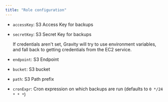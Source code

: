 ```yaml
---
title: "Role configuration"
---
```


- `accessKey`: S3 Access Key for backups
- `secretKey`: S3 Secret Key for backups

  If credentials aren't set, Gravity will try to use environment variables, and fall back to getting credentials from the EC2 service.

- `endpoint`: S3 Endpoint
- `bucket`: S3 bucket
- `path`: S3 Path prefix
- `cronExpr`: Cron expression on which backups are run (defaults to `0 */24 * * *`)
